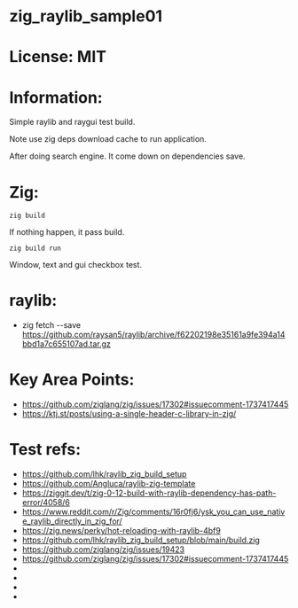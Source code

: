 # zig_raylib_sample01

# License: MIT

# Information:
  Simple raylib and raygui test build.

  Note use zig deps download cache to run application.

  After doing search engine. It come down on dependencies save.

# Zig:
```
zig build
```
  If nothing happen, it pass build.

```
zig build run
```

Window, text and gui checkbox test.


# raylib:
 * zig fetch --save https://github.com/raysan5/raylib/archive/f62202198e35161a9fe394a14bbd1a7c655107ad.tar.gz


# Key Area Points:
 - https://github.com/ziglang/zig/issues/17302#issuecomment-1737417445
 - https://ktj.st/posts/using-a-single-header-c-library-in-zig/


# Test refs:
- https://github.com/lhk/raylib_zig_build_setup
- https://github.com/Angluca/raylib-zig-template
- https://ziggit.dev/t/zig-0-12-build-with-raylib-dependency-has-path-error/4058/6
- https://www.reddit.com/r/Zig/comments/16r0fj6/ysk_you_can_use_native_raylib_directly_in_zig_for/
- https://zig.news/perky/hot-reloading-with-raylib-4bf9
- https://github.com/lhk/raylib_zig_build_setup/blob/main/build.zig
- https://github.com/ziglang/zig/issues/19423
- https://github.com/ziglang/zig/issues/17302#issuecomment-1737417445
- 
- 
- 
- 